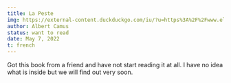 ```yaml
---
title: La Peste
img: https://external-content.duckduckgo.com/iu/?u=https%3A%2F%2Fwww.elsotano.com%2Fimagenes_grandes%2F9786074%2F978607415684.JPG&f=1&nofb=1
author: Albert Camus
status: want to read
date: May 7, 2022
t: french
---
```


Got this book from a friend and have not start reading it at all. I have no idea what is inside but we will find out very soon.